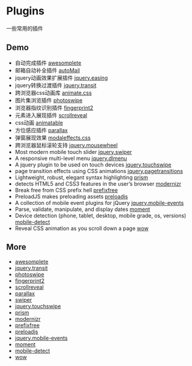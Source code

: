 # Plugins
一些常用的插件

## Demo
* 自动完成插件 [awesomplete](http://moamaoa.com/Plugins/js/awesomplete/demo.html)
* 邮箱自动补全插件 [autoMail](http://moamaoa.com/Plugins/jqueryplugins/automail/demo.html)
* jquery动画效果扩展插件 [jquery.easing](http://moamaoa.com/Plugins/jqueryplugins/easing/demo.html)
* jquery转换过渡插件 [jquery.transit](http://moamaoa.com/Plugins/jqueryplugins/transit/demo.html)
* 跨浏览器css动画库 [animate.css](http://moamaoa.com/Plugins/css/animate/demo.html)
* 图片集浏览插件 [photoswipe](http://moamaoa.com/Plugins/js/photoswipe/demo.html)
* 浏览器指纹识别插件 [fingerprint2](http://moamaoa.com/Plugins/js/fingerprint/demo.html)
* 元素进入展现插件 [scrollreveal](http://moamaoa.com/Plugins/js/scrollreveal/demo.html)
* css动画 [animatable](http://moamaoa.com/Plugins/js/animatable/demo.html)
* 方位感应插件 [parallax](http://moamaoa.com/Plugins/js/parallax/demo.html)
* 弹窗展现效果 [modaleffects.css](http://moamaoa.com/Plugins/css/modaleffects/demo.html)
* 跨浏览器鼠标滚轮支持 [jquery.mousewheel](http://moamaoa.com/Plugins/jqueryplugins/mousewheel/demo.html)
* Most modern mobile touch slider [jquery.swiper](http://moamaoa.com/Plugins/jqueryplugins/swiper/)
* A responsive multi-level menu [jquery.dlmenu](http://moamaoa.com/Plugins/jqueryplugins/dlmenu/)
* A jquery plugin to be used on touch devices [jquery.touchswipe](http://moamaoa.com/Plugins/jqueryplugins/touchswipe/)
* page transition effects using CSS animations [jquery.pagetransitions](http://moamaoa.com/Plugins/jqueryplugins/pagetransitions/)
* Lightweight, robust, elegant syntax highlighting [prism](http://moamaoa.com/Plugins/js/prism/)
* detects HTML5 and CSS3 features in the user’s browser [modernizr](http://modernizr.github.io/Modernizr/test/)
* Break free from CSS prefix hell [prefixfree](http://moamaoa.com/Plugins/js/prefixfree/)
* PreloadJS makes preloading assets [preloadjs](http://moamaoa.com/Plugins/js/preloadjs/)
* A collection of mobile event plugins for jQuery [jquery.mobile-events](http://moamaoa.com/Plugins/jqueryplugins/mobile-events)
* Parse, validate, manipulate, and display dates [moment](http://moamaoa.com/Plugins/js/moment/)
* Device detection (phone, tablet, desktop, mobile grade, os, versions) [mobile-detect](http://zeno.github.io/mobile-detect-demo/)
* Reveal CSS animation as you scroll down a page [wow](http://moamaoa.com/Plugins/js/wow/)

## More
* [awesomplete](https://github.com/LeaVerou/awesomplete)
* [jquery.transit](https://github.com/rstacruz/jquery.transit)
* [photoswipe](https://github.com/dimsemenov/photoswipe)
* [fingerprint2](https://github.com/Valve/fingerprintjs2)
* [scrollreveal](https://github.com/jlmakes/scrollReveal.js)
* [parallax](https://github.com/wagerfield/parallax)
* [swiper](https://github.com/nolimits4web/Swiper)
* [jquery.touchswipe](https://github.com/mattbryson/TouchSwipe-Jquery-Plugin)
* [prism](http://prismjs.com/)
* [modernizr](https://modernizr.com/docs/)
* [prefixfree](https://github.com/LeaVerou/prefixfree)
* [preloadjs](https://github.com/CreateJS/PreloadJS)
* [jquery.mobile-events](https://github.com/benmajor/jQuery-Touch-Events)
* [moment](http://momentjs.com/)
* [mobile-detect](https://github.com/hgoebl/mobile-detect.js)
* [wow](https://github.com/matthieua/WOW)
